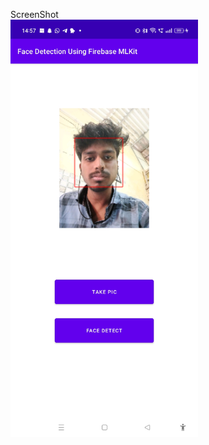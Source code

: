 ScreenShot
<br>
<img src="/ScreenShot/Screenshot_2023-12-24-14-57-19-25_6e8fd8e82766c1b4ba32b014467d0eab.jpg" alt="Screenshot" width="300" height="auto" />

